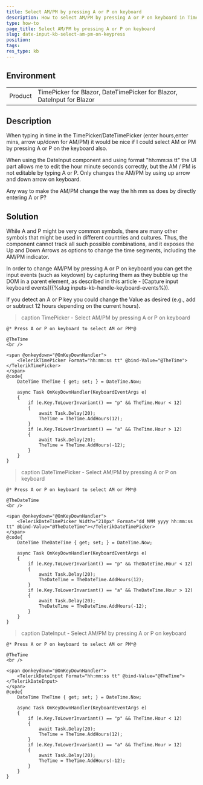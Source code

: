 ```yaml
---
title: Select AM/PM by pressing A or P on keyboard
description: How to select AM/PM by pressing A or P on keyboard in TimePicker, DateTimePicker and DateInput
type: how-to
page_title: Select AM/PM by pressing A or P on keyboard
slug: date-input-kb-select-am-pm-on-keypress
position:
tags:
res_type: kb
---
```


## Environment
<table>
	<tbody>
		<tr>
			<td>Product</td>
			<td>TimePicker for Blazor, DateTimePicker for Blazor, DateInput for Blazor</td>
		</tr>
	</tbody>
</table>


## Description

When typing in time in the TimePicker/DateTimePicker (enter hours,enter mins, arrow up/down for AM/PM) it would be nice if I could select AM or PM by pressing A or P on the keyboard also.

When using the DateInput component and using format "hh:mm:ss tt" the UI part allows me to edit the hour minute seconds correctly, but the AM / PM is not editable by typing A or P.  Only changes the AM/PM by using up arrow and down arrow on keyboard.  

Any way to make the AM/PM change the way the hh mm ss does by directly entering A or P?


## Solution

While A and P might be very common symbols, there are many other symbols that might be used in different countries and cultures. Thus, the component cannot track all such possible combinations, and it exposes the Up and Down Arrows as options to change the time segments, including the AM/PM indicator.

In order to change AM/PM by pressing A or P on keyboard you can get the input events (such as keydown) by capturing them as they bubble up the DOM in a parent element, as described in this article - [Capture input keyboard events]({%slug inputs-kb-handle-keyboard-events%}).

If you detect an A or P key you could change the Value as desired (e.g., add or subtract 12 hours depending on the current hours).


>caption TimePicker - Select AM/PM by pressing A or P on keyboard

````RAZOR
@* Press A or P on keyboard to select AM or PM*@

@TheTime
<br />

<span @onkeydown="@OnKeyDownHandler">
    <TelerikTimePicker Format="hh:mm:ss tt" @bind-Value="@TheTime"></TelerikTimePicker>
</span>
@code{
    DateTime TheTime { get; set; } = DateTime.Now;

    async Task OnKeyDownHandler(KeyboardEventArgs e)
    {
        if (e.Key.ToLowerInvariant() == "p" && TheTime.Hour < 12)
        {
            await Task.Delay(20);
            TheTime = TheTime.AddHours(12);
        }
        if (e.Key.ToLowerInvariant() == "a" && TheTime.Hour > 12)
        {
            await Task.Delay(20);
            TheTime = TheTime.AddHours(-12);
        }
    }
}
````



>caption DateTimePicker - Select AM/PM by pressing A or P on keyboard

````RAZOR
@* Press A or P on keyboard to select AM or PM*@

@TheDateTime
<br />

<span @onkeydown="@OnKeyDownHandler">
    <TelerikDateTimePicker Width="210px" Format="dd MMM yyyy hh:mm:ss tt" @bind-Value="@TheDateTime"></TelerikDateTimePicker>
</span>
@code{
    DateTime TheDateTime { get; set; } = DateTime.Now;

    async Task OnKeyDownHandler(KeyboardEventArgs e)
    {
        if (e.Key.ToLowerInvariant() == "p" && TheDateTime.Hour < 12)
        {
            await Task.Delay(20);
            TheDateTime = TheDateTime.AddHours(12);
        }
        if (e.Key.ToLowerInvariant() == "a" && TheDateTime.Hour > 12)
        {
            await Task.Delay(20);
            TheDateTime = TheDateTime.AddHours(-12);
        }
    }
}
````



>caption DateInput - Select AM/PM by pressing A or P on keyboard

````RAZOR
@* Press A or P on keyboard to select AM or PM*@

@TheTime
<br />

<span @onkeydown="@OnKeyDownHandler">
    <TelerikDateInput Format="hh:mm:ss tt" @bind-Value="@TheTime"></TelerikDateInput>
</span>
@code{
    DateTime TheTime { get; set; } = DateTime.Now;

    async Task OnKeyDownHandler(KeyboardEventArgs e)
    {
        if (e.Key.ToLowerInvariant() == "p" && TheTime.Hour < 12)
        {
            await Task.Delay(20);
            TheTime = TheTime.AddHours(12);
        }
        if (e.Key.ToLowerInvariant() == "a" && TheTime.Hour > 12)
        {
            await Task.Delay(20);
            TheTime = TheTime.AddHours(-12);
        }
    }
}
````

